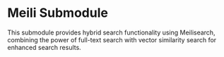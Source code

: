 # Meili Submodule

This submodule provides hybrid search functionality using Meilisearch, combining the power of full-text search with vector similarity search for enhanced search results.
